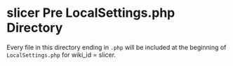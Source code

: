# slicer Pre LocalSettings.php Directory

Every file in this directory ending in `.php` will be included at the beginning of `LocalSettings.php` for wiki_id = slicer.
